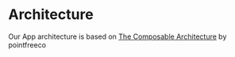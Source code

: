 # Architecture

Our App architecture is based on [The Composable Architecture](https://github.com/pointfreeco/swift-composable-architecture) by pointfreeco

